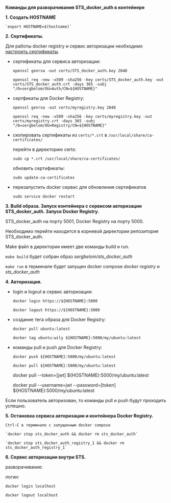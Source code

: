 **Команды для разворачивания STS_docker_auth в контейнере**

**1. Создать HOSTNAME**

    `export HOSTNAME=$(hostname)`

**2. Сертификаты.**

Для работы docker registry и cервис авторизации необходимо [настроить сертификаты](https://docs.docker.com/registry/insecure/).

- сертификаты для сервиса авторизации:

    `openssl genrsa -out certs/STS_docker_auth.key 2048`

    `openssl req -new -x509 -sha256 -key certs/STS_docker_auth.key -out certs/STS_docker_auth.crt -days 365 -subj "/O=sergbelom/OU=Auth/CN=${HOSTNAME}"`

- сертфикаты для Docker Registry:

    `openssl genrsa -out certs/myregistry.key 2048`

    `openssl req -new -x509 -sha256 -key certs/myregistry.key -out certs/myregistry.crt -days 365 -subj "/O=sergbelom/OU=Registry/CN=${HOSTNAME}"`

- скопировать сертификаты из `certs/*.crt` в `/usr/local/share/ca-certificates/`

    перейти в директорию certs:

    `sudo cp *.crt /usr/local/share/ca-certificates/`

    обновить сертификаты:

    `sudo update-ca-certificates`

- перезапустить docker сервис для обновления сертификатов

    `sudo service docker restart`

**3. Build образа. Запуск контейнера с сервисом авторизации STS_docker_auth. Запуск Docker Registry.**

STS_docker_auth на порту 5001, Docker Registry на порту 5000.

Необходимо перейти находится в корневой директории репозитория STS_docker_auth.

Make файл в директории имеет две команды build и run.

   `make build` будет собран образ *sergbelom/sts_docker_auth*

   `make run` в терминале будет запущен docker compose *docker registry* и *sts_docker_auth*

**4. Авторизация.**

- login и logout в сервис авторизации:

    `docker login https://${HOSTNAME}:5000`

    `docker logout https://${HOSTNAME}:5000`

- создание тега образа для Docker Registry:

    `docker pull ubuntu:latest`

    `docker tag ubuntu:wily ${HOSTNAME}:5000/my/ubuntu:latest`

- команды pull и push для Docker Registry:

    `docker push ${HOSTNAME}:5000/my/ubuntu:latest`

    `docker pull ${HOSTNAME}:5000/my/ubuntu:latest`

    docker pull --token=[jwt] ${HOSTNAME}:5000/my/ubuntu:latest

    docker pull --username=jwt --password=[token] ${HOSTNAME}:5000/my/ubuntu:latest


Если пользователь авторизован, то команды pull и push будут проходить успешно.

**5. Остановка сервиса авторизации и контейнера Docker Registry.**

    Ctrl-C в терминале с запущенным docker compose 

    `docker stop sts_docker_auth && docker rm sts_docker_auth`

    `docker stop sts_docker_auth_registry_1 && docker rm sts_docker_auth_registry_1`

**6. Сервис авторизации внутри STS.**

разворачивание:



логин:

    docker login localhost

    docker logout localhost

